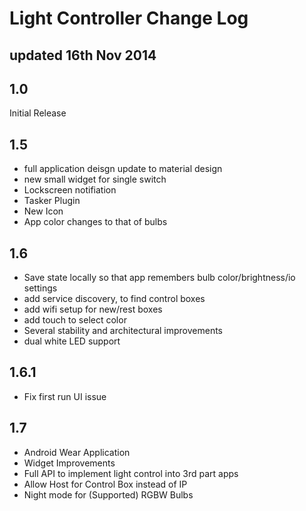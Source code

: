 Light Controller Change Log
===========================

updated 16th Nov 2014
---------------------

1.0
---
Initial Release

1.5
---
* full application deisgn update to material design
* new small widget for single switch
* Lockscreen notifiation
* Tasker Plugin
* New Icon
* App color changes to that of bulbs

1.6
---
* Save state locally so that app remembers bulb color/brightness/io settings
* add service discovery, to find control boxes
* add wifi setup for new/rest boxes
* add touch to select color
* Several stability and architectural improvements
* dual white LED support

1.6.1
-----
* Fix first run UI issue

1.7
---
* Android Wear Application
* Widget Improvements
* Full API to implement light control into 3rd part apps
* Allow Host for Control Box instead of IP
* Night mode for (Supported) RGBW Bulbs

